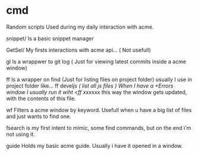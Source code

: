 # cmd

Random scripts Used during my daily interaction with acme.

snippet/ 
	Is a basic snippet manager

GetSel/
	My firsts interactions with acme api... ( Not usefull)

gl
	Is a wrappwer to git log ( Just for viewing latest commits inside a acme window)

ff
	Is a wrapper on find (Just for listing files on project folder)
	usually I use in project folder like... ff devel*js ( list all js files )
	When I have a +Errors window I usually run it wiht <ff xxx*xxx this way
	the window gets updated, with the contents of this file.
	

wf 
	Filters a acme window by keyword. Usefull when u have a big list of files and 
	just wants to find one.

fsearch 
	is my first intent to mimic, some find commands, but on the end i'm not using it.

guide
	Holds my basic acme guide. Usually i have it opened in a window.
	
